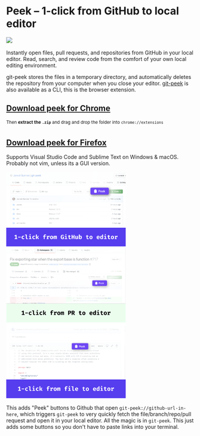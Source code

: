 # Peek – 1-click from GitHub to local editor

<a target="_blank" href="https://github.com/Jarred-Sumner/1-click-from-github-to-editor/blob/main/big-webp.webp?raw=true"><img src="./big-webp.webp" height=200 /></a>

Instantly open files, pull requests, and repositories from GitHub in your local editor. Read, search, and review code from the comfort of your own local editing environment.

git-peek stores the files in a temporary directory, and automatically deletes the repository from your computer when you close your editor. [git-peek](https://github.com/Jarred-Sumner/git-peek) is also available as a CLI, this is the browser extension.

## [Download peek for Chrome](https://github.com/Jarred-Sumner/peek/releases/download/0.0.2/chrome.zip)

<sup>Then **extract the `.zip`** and drag and drop the folder into `chrome://extensions`</sup>

## [Download peek for Firefox](https://addons.mozilla.org/en-US/firefox/addon/git-peek-for-github/)

Supports Visual Studio Code and Sublime Text on Windows & macOS. Probably not vim, unless its a GUI version.

<a href="https://github.com/Jarred-Sumner/1-click-from-github-to-editor/blob/main/screenshot-1.png?raw=true"><img src="./screenshot-1.png" height=200 /></a>
<a href="https://github.com/Jarred-Sumner/1-click-from-github-to-editor/blob/main/screenshot-2.png?raw=true"><img src="./screenshot-2.png" height=200 /></a>
<a href="https://github.com/Jarred-Sumner/1-click-from-github-to-editor/blob/main/screenshot-3.png?raw=true"><img src="./screenshot-3.png" height=200 /></a>

This adds "Peek" buttons to Github that open `git-peek://github-url-in-here`, which triggers `git-peek` to very quickly fetch the file/branch/repo/pull request and open it in your local editor. All the magic is in `git-peek`. This just adds some buttons so you don't have to paste links into your terminal.
